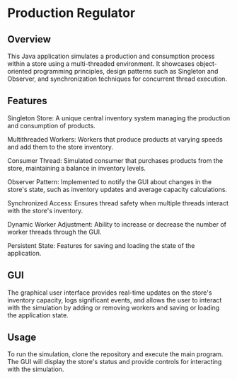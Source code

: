 # Production Regulator

## Overview

This Java application simulates a production and consumption process within a store using a multi-threaded environment. It showcases object-oriented programming principles, design patterns such as Singleton and Observer, and synchronization techniques for concurrent thread execution.

## Features
 Singleton Store: A unique central inventory system managing the production and consumption of products.

Multithreaded Workers: Workers that produce products at varying speeds and add them to the store inventory.

Consumer Thread: Simulated consumer that purchases products from the store, maintaining a balance in inventory levels.

Observer Pattern: Implemented to notify the GUI about changes in the store's state, such as inventory updates and average capacity calculations.

Synchronized Access: Ensures thread safety when multiple threads interact with the store's inventory.

Dynamic Worker Adjustment: Ability to increase or decrease the number of worker threads through the GUI.

Persistent State: Features for saving and loading the state of the application.

## GUI
The graphical user interface provides real-time updates on the store's inventory capacity, logs significant events, and allows the user to interact with the simulation by adding or removing workers and saving or loading the application state.

## Usage
To run the simulation, clone the repository and execute the main program. The GUI will display the store's status and provide controls for interacting with the simulation.
